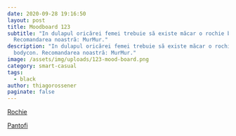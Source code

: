 ```yaml
---
date: 2020-09-28 19:16:50
layout: post
title: Moodboard 123
subtitle: "In dulapul oricărei femei trebuie să existe măcar o rochie bodycon.
  Recomandarea noastră: MurMur."
description: "In dulapul oricărei femei trebuie să existe măcar o rochie
  bodycon. Recomandarea noastră: MurMur."
image: /assets/img/uploads/123-mood-board.png
category: smart-casual
tags:
  - black
author: thiagorossener
paginate: false
---
```

[Rochie](http://bit.do/fJSdS)

[Pantofi](http://bit.do/fJSdU)